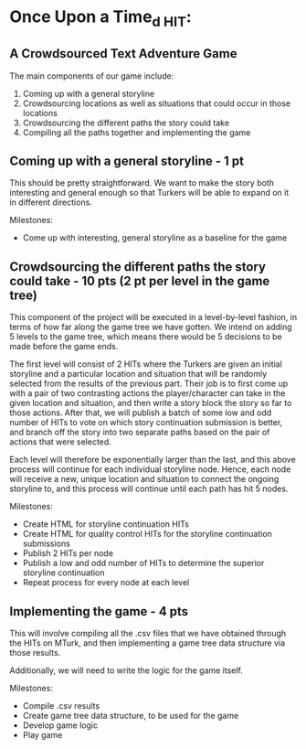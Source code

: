 # Once Upon a Time<sub>d HIT</sub>:
## A Crowdsourced Text Adventure Game
The main components of our game include:
1. Coming up with a general storyline 
2. Crowdsourcing locations as well as situations that could occur in those locations
3. Crowdsourcing the different paths the story could take
4. Compiling all the paths together and implementing the game

## Coming up with a general storyline - 1 pt
This should be pretty straightforward. We want to make the story
both interesting and general enough so that Turkers will be able
to expand on it in different directions.

Milestones:
- Come up with interesting, general storyline as a baseline for the game

## Crowdsourcing the different paths the story could take - 10 pts (2 pt per level in the game tree)
This component of the project will be executed in a level-by-level fashion, 
in terms of how far along the game tree we have gotten. We intend on 
adding 5 levels to the game tree, which means there would be 5 decisions 
to be made before the game ends. 

The first level will consist of 2 HITs where the Turkers are given an initial
storyline and a particular location and situation that will be randomly selected
from the results of the previous part. Their job is to first come up with a pair of
two contrasting actions the player/character can take in the given location and situation,
and then write a story block the story so far to those actions. After that,
we will publish a batch of some low and odd number of HITs to vote on which story
continuation submission is better, and branch off the story into two separate paths 
based on the pair of actions that were selected. 

Each level will therefore be exponentially larger than the last, and this above process will 
continue for each individual storyline node. Hence, each node will receive a new, unique location
and situation to connect the ongoing storyline to, and this process will continue until
each path has hit 5 nodes. 

Milestones:
- Create HTML for storyline continuation HITs
- Create HTML for quality control HITs for the storyline continuation submissions
- Publish 2 HITs per node
- Publish a low and odd number of HITs to determine the superior storyline continuation
- Repeat process for every node at each level

## Implementing the game - 4 pts
This will involve compiling all the .csv files that we have obtained through the HITs
on MTurk, and then implementing a game tree data structure via those results.

Additionally, we will need to write the logic for the game itself.

Milestones:
- Compile .csv results 
- Create game tree data structure, to be used for the game
- Develop game logic
- Play game
